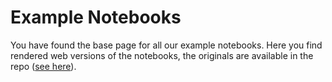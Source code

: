 # Example Notebooks

You have found the base page for all our example notebooks. Here you find rendered web versions of the notebooks, the originals are available in the repo ([see here](https://github.com/pasqal-io/emulators/tree/main/docs/emu_sv/notebooks)).
